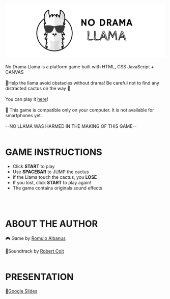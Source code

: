 ﻿


![enter image description here](https://github.com/romuloaalbanus/noDramaLlama/blob/main/images/noDrama2.png?raw=true)
<br>
<br>
No Drama Llama is a platform game built with HTML, CSS JavaScript + CANVAS 
<br>
<br>
🦙Help the llama avoid obstacles without drama!
Be careful not to find any distracted cactus on the way 🤪
<br>
<br>
You can play it [here](https://romuloaalbanus.github.io/noDramaLlama/)!
<br>
<br>
🌵 This game is compatible only on your computer. It is not available for smartphones yet.
<br>
<br>
--NO LLAMA WAS HARMED IN THE MAKING OF THIS GAME--
<br>
<br>

# GAME INSTRUCTIONS

-   Click  **START**  to play
-   Use  **SPACEBAR**  to JUMP the cactus
-   If the Llama touch the cactus, you  **LOSE**
-   If you lost, click  **START**  to play again!
-   The game contains originals sound effects

<br>
<br>

# ABOUT THE AUTHOR

🎮 Game by [Romulo Albanus](https://github.com/romuloaalbanus)
<br>
<br>
🎼Soundtrack by [Robert Colt](https://www.instagram.com/robertcolt96/)
<br>
<br>

# PRESENTATION

💬[Google Slides](https://docs.google.com/presentation/d/1UaX1snOWgbpMybT67W8Jyq65CPiHJF5W7bw2quKUwxc/edit?usp=sharing)


